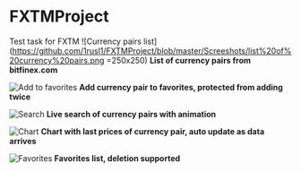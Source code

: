 # FXTMProject
Test task for FXTM
![Currency pairs list](https://github.com/1rusl1/FXTMProject/blob/master/Screeshots/list%20of%20currency%20pairs.png =250x250)
**List of currency pairs from bitfinex.com**

![Add to favorites](https://github.com/1rusl1/FXTMProject/blob/master/Screeshots/add%20to%20favorites.png)
**Add currency pair to favorites, protected from adding twice**

![Search](https://github.com/1rusl1/FXTMProject/blob/master/Screeshots/search.png)
**Live search of currency pairs with animation**

![Chart](https://github.com/1rusl1/FXTMProject/blob/master/Screeshots/chart.png)
**Chart with last prices of currency pair, auto update as data arrives**

![Favorites](https://github.com/1rusl1/FXTMProject/blob/master/Screeshots/add%20to%20favorites.png)
**Favorites list, deletion supported**

